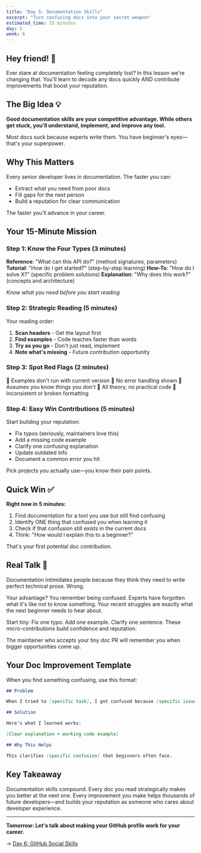 ```yaml
---
title: "Day 5: Documentation Skills"
excerpt: "Turn confusing docs into your secret weapon"
estimated_time: 15 minutes
day: 5
week: 6
---
```


## Hey friend! 👋

Ever stare at documentation feeling completely lost? In this lesson we're changing that. You'll learn to decode any docs quickly AND contribute improvements that boost your reputation.

## The Big Idea 💡

**Good documentation skills are your competitive advantage. While others get stuck, you'll understand, implement, and improve any tool.**

Most docs suck because experts write them. You have beginner's eyes—that's your superpower.

## Why This Matters

Every senior developer lives in documentation. The faster you can:

- Extract what you need from poor docs
- Fill gaps for the next person
- Build a reputation for clear communication

The faster you'll advance in your career.

## Your 15-Minute Mission

### Step 1: Know the Four Types (3 minutes)

**Reference**: "What can this API do?" (method signatures, parameters)
**Tutorial**: "How do I get started?" (step-by-step learning)
**How-To**: "How do I solve X?" (specific problem solutions)
**Explanation**: "Why does this work?" (concepts and architecture)

_Know what you need before you start reading_

### Step 2: Strategic Reading (5 minutes)

Your reading order:

1. **Scan headers** - Get the layout first
2. **Find examples** - Code teaches faster than words
3. **Try as you go** - Don't just read, implement
4. **Note what's missing** - Future contribution opportunity

### Step 3: Spot Red Flags (2 minutes)

🚩 Examples don't run with current version
🚩 No error handling shown
🚩 Assumes you know things you don't
🚩 All theory, no practical code
🚩 Inconsistent or broken formatting

### Step 4: Easy Win Contributions (5 minutes)

Start building your reputation:

- Fix typos (seriously, maintainers love this)
- Add a missing code example
- Clarify one confusing explanation
- Update outdated info
- Document a common error you hit

Pick projects you actually use—you know their pain points.

## Quick Win ✅

**Right now in 5 minutes:**

1. Find documentation for a tool you use but still find confusing
2. Identify ONE thing that confused you when learning it
3. Check if that confusion still exists in the current docs
4. Think: "How would I explain this to a beginner?"

That's your first potential doc contribution.

## Real Talk 💬

Documentation intimidates people because they think they need to write perfect technical prose. Wrong.

Your advantage? You remember being confused. Experts have forgotten what it's like not to know something. Your recent struggles are exactly what the next beginner needs to hear about.

Start tiny: Fix one typo. Add one example. Clarify one sentence. These micro-contributions build confidence and reputation.

The maintainer who accepts your tiny doc PR will remember you when bigger opportunities come up.

## Your Doc Improvement Template

When you find something confusing, use this format:

```markdown
## Problem

When I tried to [specific task], I got confused because [specific issue].

## Solution

Here's what I learned works:

[Clear explanation + working code example]

## Why This Helps

This clarifies [specific confusion] that beginners often face.
```

## Key Takeaway

Documentation skills compound. Every doc you read strategically makes you better at the next one. Every improvement you make helps thousands of future developers—and builds your reputation as someone who cares about developer experience.

---

**Tomorrow: Let's talk about making your GitHub profile work for your career.**

→ [Day 6: GitHub Social Skills](./06-github-social)
